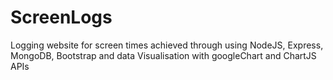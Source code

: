 # ScreenLogs
Logging website for screen times achieved through using NodeJS, Express, MongoDB, Bootstrap and data Visualisation with googleChart and ChartJS APIs
